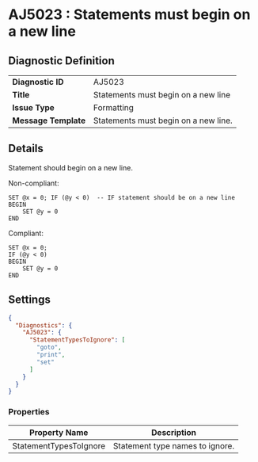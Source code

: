 # AJ5023 : Statements must begin on a new line

## Diagnostic Definition

<table>
  <tr>
    <td class="header"><b>Diagnostic ID</b></td>
    <td>AJ5023</td>
  </tr>
  <tr>
    <td class="header"><b>Title</b></td>
    <td>Statements must begin on a new line</td>
  </tr>
  <tr>
    <td class="header"><b>Issue Type</b></td>
    <td>Formatting</td>
  </tr>
  <tr>
    <td class="header"><b>Message Template</b></td>
    <td>Statements must begin on a new line.</td>
  </tr>
  
</table>

## Details

Statement should begin on a new line.

Non-compliant:

```tsql
SET @x = 0; IF (@y < 0)  -- IF statement should be on a new line
BEGIN
    SET @y = 0
END
```

Compliant:

```tsql
SET @x = 0;
IF (@y < 0)
BEGIN
    SET @y = 0
END
```


## Settings

```json
{
  "Diagnostics": {
    "AJ5023": {
      "StatementTypesToIgnore": [
        "goto",
        "print",
        "set"
      ]
    }
  }
}
```


### Properties

| Property Name          | Description                     |
|------------------------|---------------------------------|
| StatementTypesToIgnore | Statement type names to ignore. |


